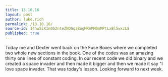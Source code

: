 ```yaml
---
title: 13.10.16
layout: post
author: luke.rich
permalink: /13.10.16/
source-id: 14hw5iKIn0b2nteZNDGqzBogMKAMM0mMPtLxBl5wxzL8
published: true
---
```

Today me and Dexter went back on the Fuse Boxes where we completed two whole new sections in the book. One of the codes was an amazing thirty one lines of constant coding. In our recent code we did binary and we created a space invader and then made it bigger and then we made it say "I love space invader. That was today's lesson. Looking forward to next week.

